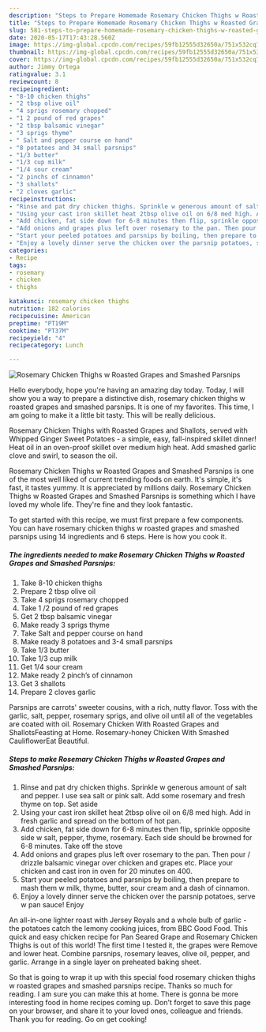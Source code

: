 ```yaml
---
description: "Steps to Prepare Homemade Rosemary Chicken Thighs w Roasted Grapes and Smashed Parsnips"
title: "Steps to Prepare Homemade Rosemary Chicken Thighs w Roasted Grapes and Smashed Parsnips"
slug: 581-steps-to-prepare-homemade-rosemary-chicken-thighs-w-roasted-grapes-and-smashed-parsnips
date: 2020-05-17T17:43:28.560Z
image: https://img-global.cpcdn.com/recipes/59fb12555d32650a/751x532cq70/rosemary-chicken-thighs-w-roasted-grapes-and-smashed-parsnips-recipe-main-photo.jpg
thumbnail: https://img-global.cpcdn.com/recipes/59fb12555d32650a/751x532cq70/rosemary-chicken-thighs-w-roasted-grapes-and-smashed-parsnips-recipe-main-photo.jpg
cover: https://img-global.cpcdn.com/recipes/59fb12555d32650a/751x532cq70/rosemary-chicken-thighs-w-roasted-grapes-and-smashed-parsnips-recipe-main-photo.jpg
author: Jimmy Ortega
ratingvalue: 3.1
reviewcount: 8
recipeingredient:
- "8-10 chicken thighs"
- "2 tbsp olive oil"
- "4 sprigs rosemary chopped"
- "1 2 pound of red grapes"
- "2 tbsp balsamic vinegar"
- "3 sprigs thyme"
- " Salt and pepper course on hand"
- "8 potatoes and 34 small parsnips"
- "1/3 butter"
- "1/3 cup milk"
- "1/4 sour cream"
- "2 pinchs of cinnamon"
- "3 shallots"
- "2 cloves garlic"
recipeinstructions:
- "Rinse and pat dry chicken thighs. Sprinkle w generous amount of salt and pepper. I use sea salt or pink salt. Add some rosemary and fresh thyme on top. Set aside"
- "Using your cast iron skillet heat 2tbsp olive oil on 6/8 med high. Add in fresh garlic and spread on the bottom of hot pan."
- "Add chicken, fat side down for 6-8 minutes then flip, sprinkle opposite side w salt, pepper, thyme, rosemary. Each side should be browned for 6-8 minutes. Take off the stove"
- "Add onions and grapes plus left over rosemary to the pan. Then pour / drizzle balsamic vinegar over chicken and grapes etc. Place your chicken and cast iron in oven for 20 minutes on 400."
- "Start your peeled potatoes and parsnips by boiling, then prepare to mash them w milk, thyme, butter, sour cream and a dash of cinnamon."
- "Enjoy a lovely dinner serve the chicken over the parsnip potatoes, serve w pan sauce! Enjoy"
categories:
- Recipe
tags:
- rosemary
- chicken
- thighs

katakunci: rosemary chicken thighs 
nutrition: 182 calories
recipecuisine: American
preptime: "PT19M"
cooktime: "PT37M"
recipeyield: "4"
recipecategory: Lunch

---
```



![Rosemary Chicken Thighs w Roasted Grapes and Smashed Parsnips](https://img-global.cpcdn.com/recipes/59fb12555d32650a/751x532cq70/rosemary-chicken-thighs-w-roasted-grapes-and-smashed-parsnips-recipe-main-photo.jpg)

Hello everybody, hope you're having an amazing day today. Today, I will show you a way to prepare a distinctive dish, rosemary chicken thighs w roasted grapes and smashed parsnips. It is one of my favorites. This time, I am going to make it a little bit tasty. This will be really delicious.

Rosemary Chicken Thighs with Roasted Grapes and Shallots, served with Whipped Ginger Sweet Potatoes - a simple, easy, fall-inspired skillet dinner! Heat oil in an oven-proof skillet over medium high heat. Add smashed garlic clove and swirl, to season the oil.

Rosemary Chicken Thighs w Roasted Grapes and Smashed Parsnips is one of the most well liked of current trending foods on earth. It's simple, it's fast, it tastes yummy. It is appreciated by millions daily. Rosemary Chicken Thighs w Roasted Grapes and Smashed Parsnips is something which I have loved my whole life. They're fine and they look fantastic.


To get started with this recipe, we must first prepare a few components. You can have rosemary chicken thighs w roasted grapes and smashed parsnips using 14 ingredients and 6 steps. Here is how you cook it.

<!--inarticleads1-->

##### The ingredients needed to make Rosemary Chicken Thighs w Roasted Grapes and Smashed Parsnips:

1. Take 8-10 chicken thighs
1. Prepare 2 tbsp olive oil
1. Take 4 sprigs rosemary chopped
1. Take 1 /2 pound of red grapes
1. Get 2 tbsp balsamic vinegar
1. Make ready 3 sprigs thyme
1. Take  Salt and pepper course on hand
1. Make ready 8 potatoes and 3-4 small parsnips
1. Take 1/3 butter
1. Take 1/3 cup milk
1. Get 1/4 sour cream
1. Make ready 2 pinch’s of cinnamon
1. Get 3 shallots
1. Prepare 2 cloves garlic


Parsnips are carrots&#39; sweeter cousins, with a rich, nutty flavor. Toss with the garlic, salt, pepper, rosemary sprigs, and olive oil until all of the vegetables are coated with oil. Rosemary Chicken With Roasted Grapes and ShallotsFeasting at Home. Rosemary-honey Chicken With Smashed CauliflowerEat Beautiful. 

<!--inarticleads2-->

##### Steps to make Rosemary Chicken Thighs w Roasted Grapes and Smashed Parsnips:

1. Rinse and pat dry chicken thighs. Sprinkle w generous amount of salt and pepper. I use sea salt or pink salt. Add some rosemary and fresh thyme on top. Set aside
1. Using your cast iron skillet heat 2tbsp olive oil on 6/8 med high. Add in fresh garlic and spread on the bottom of hot pan.
1. Add chicken, fat side down for 6-8 minutes then flip, sprinkle opposite side w salt, pepper, thyme, rosemary. Each side should be browned for 6-8 minutes. Take off the stove
1. Add onions and grapes plus left over rosemary to the pan. Then pour / drizzle balsamic vinegar over chicken and grapes etc. Place your chicken and cast iron in oven for 20 minutes on 400.
1. Start your peeled potatoes and parsnips by boiling, then prepare to mash them w milk, thyme, butter, sour cream and a dash of cinnamon.
1. Enjoy a lovely dinner serve the chicken over the parsnip potatoes, serve w pan sauce! Enjoy


An all-in-one lighter roast with Jersey Royals and a whole bulb of garlic - the potatoes catch the lemony cooking juices, from BBC Good Food. This quick and easy chicken recipe for Pan Seared Grape and Rosemary Chicken Thighs is out of this world! The first time I tested it, the grapes were Remove and lower heat. Combine parsnips, rosemary leaves, olive oil, pepper, and garlic. Arrange in a single layer on preheated baking sheet. 

So that is going to wrap it up with this special food rosemary chicken thighs w roasted grapes and smashed parsnips recipe. Thanks so much for reading. I am sure you can make this at home. There is gonna be more interesting food in home recipes coming up. Don't forget to save this page on your browser, and share it to your loved ones, colleague and friends. Thank you for reading. Go on get cooking!
